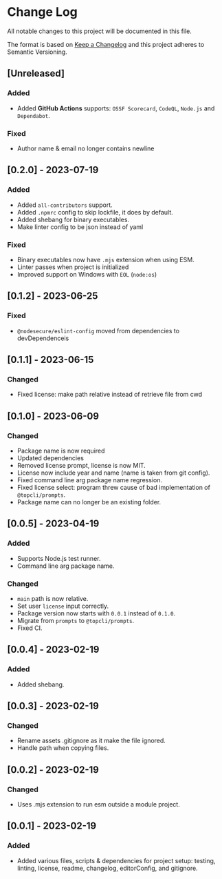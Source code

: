 # Change Log

All notable changes to this project will be documented in this file.

The format is based on [Keep a Changelog](http://keepachangelog.com/) and this project adheres to Semantic Versioning.

## [Unreleased]

### Added
- Added **GitHub Actions** supports: `OSSF Scorecard`, `CodeQL`, `Node.js` and `Dependabot`.

### Fixed
- Author name & email no longer contains newline

## [0.2.0] - 2023-07-19

### Added

- Added `all-contributors` support.
- Added `.npmrc` config to skip lockfile, it does by default.
- Added shebang for binary executables.
- Make linter config to be json instead of yaml

### Fixed

- Binary executables now have `.mjs` extension when using ESM.
- Linter passes when project is initialized
- Improved support on Windows with `EOL` (`node:os`)

## [0.1.2] - 2023-06-25

### Fixed

- `@nodesecure/eslint-config` moved from dependencies to devDependenceis

## [0.1.1] - 2023-06-15

### Changed

- Fixed license: make path relative instead of retrieve file from cwd

## [0.1.0] - 2023-06-09

### Changed

- Package name is now required
- Updated dependencies
- Removed license prompt, license is now MIT.
- License now include year and name (name is taken from git config).
- Fixed command line arg package name regression.
- Fixed license select: program threw cause of bad implementation of `@topcli/prompts`.
- Package name can no longer be an existing folder.

## [0.0.5] - 2023-04-19

### Added

- Supports Node.js test runner.
- Command line arg package name.

### Changed

- `main` path is now relative.
- Set user `license` input correctly.
- Package version now starts with `0.0.1` instead of `0.1.0`.
- Migrate from `prompts` to `@topcli/prompts`.
- Fixed CI.

## [0.0.4] - 2023-02-19

### Added

- Added shebang.

## [0.0.3] - 2023-02-19

### Changed

- Rename assets .gitignore as it make the file ignored.
- Handle path when copying files.

## [0.0.2] - 2023-02-19

### Changed

- Uses .mjs extension to run esm outside a module project.

## [0.0.1] - 2023-02-19

### Added

- Added various files, scripts & dependencies for project setup: testing, linting, license, readme, changelog, editorConfig, and gitignore.
